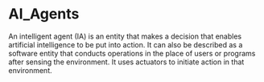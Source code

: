 # AI_Agents
An intelligent agent (IA) is an entity that makes a decision that enables artificial intelligence to be put into action. It can also be described as a software entity that conducts operations in the place of users or programs after sensing the environment. It uses actuators to initiate action in that environment.
